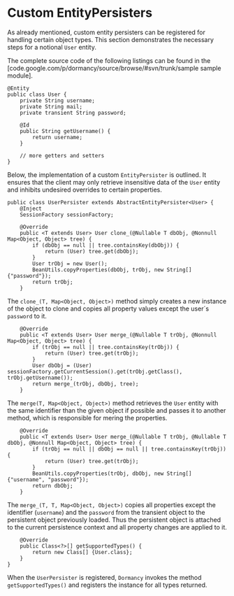 # Custom EntityPersisters #

As already mentioned, custom entity persisters can be registered for handling certain object types. This section demonstrates the necessary steps for a notional `User` entity.

The complete source code of the following listings can be found in the [code.google.com/p/dormancy/source/browse/#svn/trunk/sample sample module].

```
@Entity
public class User {
	private String username;
	private String mail;
	private transient String password;

	@Id
	public String getUsername() {
		return username;
	}

	// more getters and setters
}
```

Below, the implementation of a custom `EntityPersister` is outlined.
It ensures that the client may only retrieve insensitive data of the `User` entity and inhibits undesired overrides to certain properties.

```
public class UserPersister extends AbstractEntityPersister<User> {
	@Inject
	SessionFactory sessionFactory;

	@Override
	public <T extends User> User clone_(@Nullable T dbObj, @Nonnull Map<Object, Object> tree) {
		if (dbObj == null || tree.containsKey(dbObj)) {
			return (User) tree.get(dbObj);
		}
		User trObj = new User();
		BeanUtils.copyProperties(dbObj, trObj, new String[] {"password"});
		return trObj;
	}
```

The `clone_(T, Map<Object, Object>)` method simply creates a new instance of the object to clone and copies all	property values except the user´s `password` to it.

```
	@Override
	public <T extends User> User merge_(@Nullable T trObj, @Nonnull Map<Object, Object> tree) {
		if (trObj == null || tree.containsKey(trObj)) {
			return (User) tree.get(trObj);
		}
		User dbObj = (User) sessionFactory.getCurrentSession().get(trObj.getClass(), trObj.getUsername());
		return merge_(trObj, dbObj, tree);
	}
```

The `merge(T, Map<Object, Object>)` method retrieves the `User` entity with the same identifier than the given object if possible and passes it to another method, which is responsible for mering the properties.

```
	@Override
	public <T extends User> User merge_(@Nullable T trObj, @Nullable T dbObj, @Nonnull Map<Object, Object> tree) {
		if (trObj == null || dbObj == null || tree.containsKey(trObj)) {
			return (User) tree.get(trObj);
		}
		BeanUtils.copyProperties(trObj, dbObj, new String[] {"username", "password"});
		return dbObj;
	}
```

The `merge_(T, T, Map<Object, Object>)` copies all properties except the identifier (`username`) and the `password` from the transient object to the persistent object previously loaded.
Thus the persistent object is attached to the current persistence context and all property changes are applied to it.

```
	@Override
	public Class<?>[] getSupportedTypes() {
		return new Class[] {User.class};
	}
}
```

When the `UserPersister` is registered, `Dormancy` invokes the method `getSupportedTypes()` and	registers the instance for all types returned.